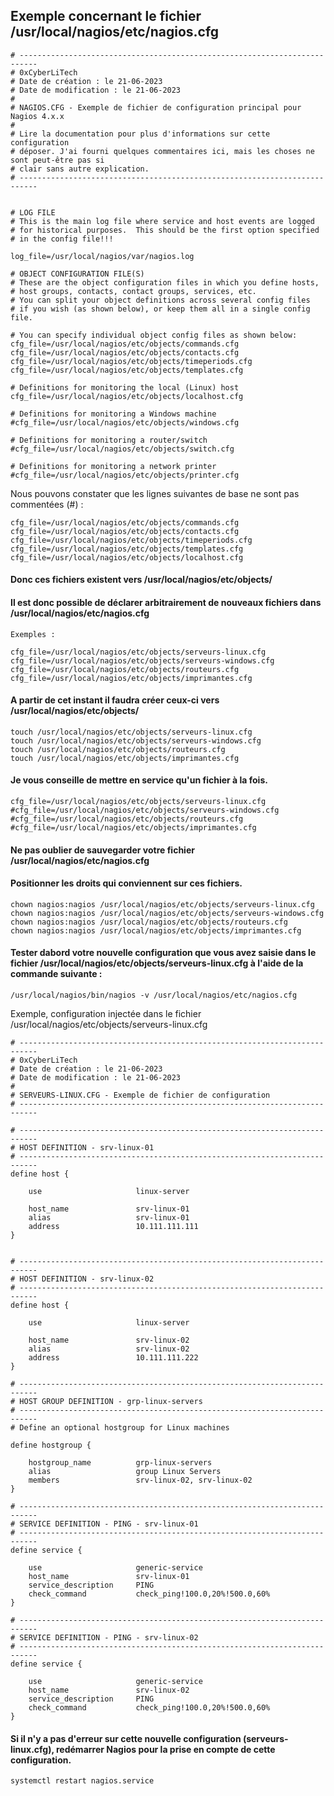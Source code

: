 

## Exemple concernant le fichier /usr/local/nagios/etc/nagios.cfg

```
# --------------------------------------------------------------------------
# 0xCyberLiTech
# Date de création : le 21-06-2023
# Date de modification : le 21-06-2023
#
# NAGIOS.CFG - Exemple de fichier de configuration principal pour Nagios 4.x.x
#
# Lire la documentation pour plus d'informations sur cette configuration
# déposer. J'ai fourni quelques commentaires ici, mais les choses ne sont peut-être pas si
# clair sans autre explication.
# --------------------------------------------------------------------------


# LOG FILE
# This is the main log file where service and host events are logged
# for historical purposes.  This should be the first option specified
# in the config file!!!

log_file=/usr/local/nagios/var/nagios.log

# OBJECT CONFIGURATION FILE(S)
# These are the object configuration files in which you define hosts,
# host groups, contacts, contact groups, services, etc.
# You can split your object definitions across several config files
# if you wish (as shown below), or keep them all in a single config file.

# You can specify individual object config files as shown below:
cfg_file=/usr/local/nagios/etc/objects/commands.cfg
cfg_file=/usr/local/nagios/etc/objects/contacts.cfg
cfg_file=/usr/local/nagios/etc/objects/timeperiods.cfg
cfg_file=/usr/local/nagios/etc/objects/templates.cfg

# Definitions for monitoring the local (Linux) host
cfg_file=/usr/local/nagios/etc/objects/localhost.cfg

# Definitions for monitoring a Windows machine
#cfg_file=/usr/local/nagios/etc/objects/windows.cfg

# Definitions for monitoring a router/switch
#cfg_file=/usr/local/nagios/etc/objects/switch.cfg

# Definitions for monitoring a network printer
#cfg_file=/usr/local/nagios/etc/objects/printer.cfg
```
Nous pouvons constater que les lignes suivantes de base ne sont pas commentées (#) :

```
cfg_file=/usr/local/nagios/etc/objects/commands.cfg
cfg_file=/usr/local/nagios/etc/objects/contacts.cfg
cfg_file=/usr/local/nagios/etc/objects/timeperiods.cfg
cfg_file=/usr/local/nagios/etc/objects/templates.cfg
cfg_file=/usr/local/nagios/etc/objects/localhost.cfg
```
#### Donc ces fichiers existent vers /usr/local/nagios/etc/objects/
#### Il est donc possible de déclarer arbitrairement de nouveaux fichiers dans /usr/local/nagios/etc/nagios.cfg
```
Exemples :

cfg_file=/usr/local/nagios/etc/objects/serveurs-linux.cfg
cfg_file=/usr/local/nagios/etc/objects/serveurs-windows.cfg
cfg_file=/usr/local/nagios/etc/objects/routeurs.cfg
cfg_file=/usr/local/nagios/etc/objects/imprimantes.cfg

```
#### A partir de cet instant il faudra créer ceux-ci vers /usr/local/nagios/etc/objects/

```
touch /usr/local/nagios/etc/objects/serveurs-linux.cfg
touch /usr/local/nagios/etc/objects/serveurs-windows.cfg
touch /usr/local/nagios/etc/objects/routeurs.cfg
touch /usr/local/nagios/etc/objects/imprimantes.cfg
```
#### Je vous conseille de mettre en service qu'un fichier à la fois.

```
cfg_file=/usr/local/nagios/etc/objects/serveurs-linux.cfg
#cfg_file=/usr/local/nagios/etc/objects/serveurs-windows.cfg
#cfg_file=/usr/local/nagios/etc/objects/routeurs.cfg
#cfg_file=/usr/local/nagios/etc/objects/imprimantes.cfg
```
#### Ne pas oublier de sauvegarder votre fichier /usr/local/nagios/etc/nagios.cfg
#### Positionner les droits qui conviennent sur ces fichiers.

```
chown nagios:nagios /usr/local/nagios/etc/objects/serveurs-linux.cfg
chown nagios:nagios /usr/local/nagios/etc/objects/serveurs-windows.cfg
chown nagios:nagios /usr/local/nagios/etc/objects/routeurs.cfg
chown nagios:nagios /usr/local/nagios/etc/objects/imprimantes.cfg
```
#### Tester dabord votre nouvelle configuration que vous avez saisie dans le fichier /usr/local/nagios/etc/objects/serveurs-linux.cfg à l'aide de la commande suivante :

```
/usr/local/nagios/bin/nagios -v /usr/local/nagios/etc/nagios.cfg
```
Exemple, configuration injectée dans le fichier /usr/local/nagios/etc/objects/serveurs-linux.cfg

```
# --------------------------------------------------------------------------
# 0xCyberLiTech
# Date de création : le 21-06-2023
# Date de modification : le 21-06-2023
#
# SERVEURS-LINUX.CFG - Exemple de fichier de configuration 
# --------------------------------------------------------------------------

# --------------------------------------------------------------------------
# HOST DEFINITION - srv-linux-01
# --------------------------------------------------------------------------
define host {

    use                     linux-server

    host_name               srv-linux-01
    alias                   srv-linux-01
    address                 10.111.111.111
}


# --------------------------------------------------------------------------
# HOST DEFINITION - srv-linux-02
# --------------------------------------------------------------------------
define host {

    use                     linux-server

    host_name               srv-linux-02
    alias                   srv-linux-02
    address                 10.111.111.222
}

# --------------------------------------------------------------------------
# HOST GROUP DEFINITION - grp-linux-servers
# --------------------------------------------------------------------------
# Define an optional hostgroup for Linux machines

define hostgroup {

    hostgroup_name          grp-linux-servers
    alias                   group Linux Servers
    members                 srv-linux-02, srv-linux-02
}

# --------------------------------------------------------------------------
# SERVICE DEFINITION - PING - srv-linux-01
# --------------------------------------------------------------------------
define service {

    use                     generic-service
    host_name               srv-linux-01
    service_description     PING
    check_command           check_ping!100.0,20%!500.0,60%
}

# --------------------------------------------------------------------------
# SERVICE DEFINITION - PING - srv-linux-02
# --------------------------------------------------------------------------
define service {

    use                     generic-service
    host_name               srv-linux-02
    service_description     PING
    check_command           check_ping!100.0,20%!500.0,60%
}

```
#### Si il n'y a pas d'erreur sur cette nouvelle configuration (serveurs-linux.cfg), redémarrer Nagios pour la prise en compte de cette configuration.

```
systemctl restart nagios.service
```
